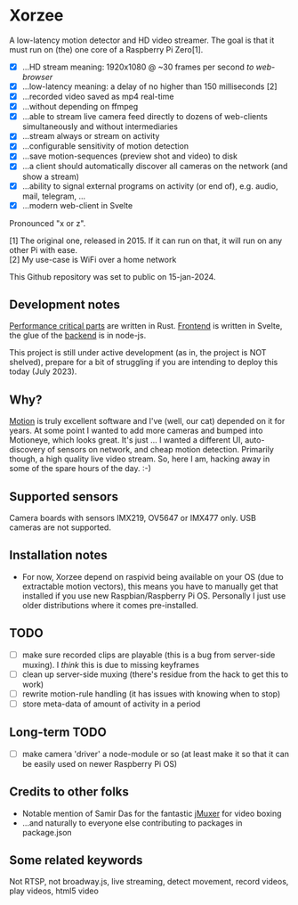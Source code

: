 # Xorzee
A low-latency motion detector and HD video streamer. The goal is that it must run on (the) one core of a Raspberry Pi Zero[1].

- [x] ...HD stream meaning: 1920x1080 @ ~30 frames per second _to web-browser_
- [x] ...low-latency meaning: a delay of no higher than 150 milliseconds [2]
- [x] ...recorded video saved as mp4 real-time
- [x] ...without depending on ffmpeg
- [x] ...able to stream live camera feed directly to dozens of web-clients simultaneously and without intermediaries
- [x] ...stream always or stream on activity
- [x] ...configurable sensitivity of motion detection
- [x] ...save motion-sequences (preview shot and video) to disk
- [x] ...a client should automatically discover all cameras on the network (and show a stream)
- [x] ...ability to signal external programs on activity (or end of), e.g. audio, mail, telegram, ...
- [x] ...modern web-client in Svelte

Pronounced "x or z".

[1] The original one, released in 2015. If it can run on that, it will run on any other Pi with ease.  
[2] My use-case is WiFi over a home network  

This Github repository was set to public on 15-jan-2024.


## Development notes
[Performance critical parts](https://github.com/romland/mvr-processor) are written in Rust. [Frontend](https://github.com/romland/xorzee/tree/main/client) is written in Svelte, the glue of the [backend](https://github.com/romland/xorzee/tree/main/server) is in node-js.

This project is still under active development (as in, the project is NOT shelved), prepare for a bit of
struggling if you are intending to deploy this today (July 2023).


## Why?
[Motion](https://motion-project.github.io/) is truly excellent software and I've (well, our cat) depended 
on it for years. At some point I wanted to add more cameras and bumped into Motioneye, which looks great. 
It's just ... I wanted a different UI, auto-discovery of sensors on network, and cheap motion detection. 
Primarily though, a high quality live video stream. So, here I am, hacking away in some of the spare hours 
of the day. :-)


## Supported sensors
Camera boards with sensors IMX219, OV5647 or IMX477 only. USB cameras are not supported.


## Installation notes
- For now, Xorzee depend on raspivid being available on your OS (due to extractable motion vectors),
this means you have to manually get that installed if you use new Raspbian/Raspberry Pi OS. Personally
I just use older distributions where it comes pre-installed.


## TODO
- [ ] make sure recorded clips are playable (this is a bug from server-side muxing). I _think_ this is due to missing keyframes 
- [ ] clean up server-side muxing (there's residue from the hack to get this to work)
- [ ] rewrite motion-rule handling (it has issues with knowing when to stop)
- [ ] store meta-data of amount of activity in a period

## Long-term TODO
- [ ] make camera 'driver' a node-module or so (at least make it so that it can be easily used on newer Raspberry Pi OS)


## Credits to other folks
- Notable mention of Samir Das for the fantastic [jMuxer](https://github.com/samirkumardas/jmuxer) for video boxing
- ...and naturally to everyone else contributing to packages in package.json


## Some related keywords
Not RTSP, not broadway.js, live streaming, detect movement, record videos, play videos, html5 video
